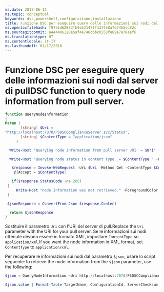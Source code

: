 ```yaml
---
ms.date: 2017-06-12
ms.topic: conceptual
keywords: dsc,powershell,configurazione,installazione
title: Funzione DSC per eseguire query delle informazioni sui nodi dal server di pull
ms.openlocfilehash: f97e1d62873fb9e23147ff137468a767455cd82c
ms.sourcegitcommit: a444406120e5af4e746cbbc0558fe89a7e78aef6
ms.translationtype: HT
ms.contentlocale: it-IT
ms.lasthandoff: 01/17/2018
---
```

# <a name="dsc-function-to-query-node-information-from-pull-server"></a><span data-ttu-id="28f90-103">Funzione DSC per eseguire query delle informazioni sui nodi dal server di pull</span><span class="sxs-lookup"><span data-stu-id="28f90-103">DSC function to query node information from pull server.</span></span>

```powershell
function QueryNodeInformation
{
Param (      
       [string] $Uri =
"http://localhost:7070/PSDSCComplianceServer.svc/Status",                         
       [string] $ContentType = "application/json"           
     )

  Write-Host "Querying node information from pull server URI  = $Uri" -ForegroundColor Green

  Write-Host "Querying node status in content type  = $ContentType " -ForegroundColor Green

   $response = Invoke-WebRequest -Uri $Uri -Method Get -ContentType $ContentType -UseDefaultCredentials -Headers 
    @{Accept = $ContentType}

   if($response.StatusCode -ne 200)
 {
     Write-Host "node information was not retrieved." -ForegroundColor Red
 }

 $jsonResponse = ConvertFrom-Json $response.Content

  return $jsonResponse
}
```

<span data-ttu-id="28f90-104">Sostituire il parametro `Uri` con l'URI del server di pull.</span><span class="sxs-lookup"><span data-stu-id="28f90-104">Replace the `Uri` parameter with the URI for your pull server.</span></span> <span data-ttu-id="28f90-105">Se le informazioni sui nodi ottenute devono essere in formato XML, impostare `ContentType` su `application/xml`.</span><span class="sxs-lookup"><span data-stu-id="28f90-105">If you want the node information in XML format, set `ContentType` to `application/xml`.</span></span>

<span data-ttu-id="28f90-106">Per recuperare le informazioni sui nodi dal parametro `$json`, usare lo script seguente:</span><span class="sxs-lookup"><span data-stu-id="28f90-106">To retrieve the node information from the `$json` parameter, use the following:</span></span>

```powershell
$json = QueryNodeInformation –Uri http://localhost:7070/PSDSCComplianceServer.svc/Status 

$json.value | Format-Table TargetName, ConfigurationId, ServerChecksum, NodeCompliant, LastComplianceTime, StatusCode
```

